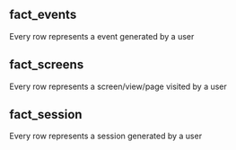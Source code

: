 ## fact_events
Every row represents a event generated by a user

## fact_screens
Every row represents a screen/view/page visited by a user

## fact_session
Every row represents a session generated by a user
